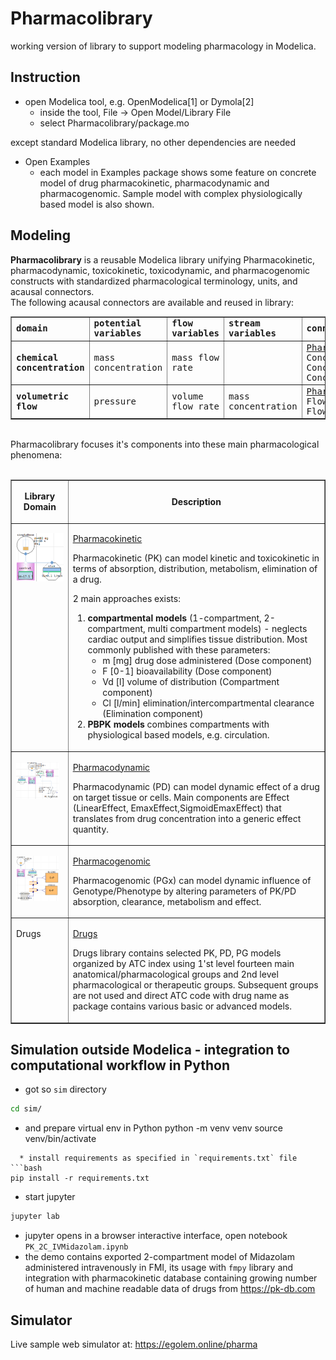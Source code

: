 # Pharmacolibrary

working version of library to support modeling pharmacology in Modelica.

## Instruction

  * open Modelica tool, e.g. OpenModelica[1] or Dymola[2] 
    * inside the tool, File -> Open Model/Library File
    * select Pharmacolibrary/package.mo

except standard Modelica library, no other dependencies are needed
  * Open Examples 
    * each model in Examples package shows some feature on concrete model of drug pharmacokinetic, pharmacodynamic and pharmacogenomic. Sample model with complex physiologically based model is also shown.

## Modeling
<div><div><b>Pharmacolibrary</b> is a reusable Modelica library unifying Pharmacokinetic, pharmacodynamic, toxicokinetic, toxicodynamic, and pharmacogenomic constructs with standardized pharmacological terminology, units, and acausal connectors.</div></div><div>The following acausal connectors are available and reused in library:</div>
<div>
<table border="1" cellspacing="0" cellpadding="1" style="font-family: 'DejaVu Sans Mono';">
<tbody><tr><td><strong>domain</strong></td>
<td><strong>potential<br>variables</strong></td>
<td><strong>flow<br>variables</strong></td>
<td><strong>stream<br>variables</strong></td>
<td><strong>connector definition</strong></td>
<td><strong>icons</strong></td></tr>
<tr><td><strong>chemical<br>concentration</strong></td>
<td>mass concentration</td><td>mass flow rate</td>
<td></td>
<td><a href="Pharmacolibrary/Interfaces">Pharmacolibrary.Interfaces</a>&nbsp;<br>ConcentrationPort, ConcentrationPort_a, ConcentrationPort_b</td>
<td><img src="Pharmacolibrary/Resources/Icons/ConcentrationPorts.png"></td></tr>
<tr><td><strong>volumetric<br>flow</strong></td>
<td>pressure</td><td>volume flow rate</td>
<td>mass concentration</td>
<td><a href="Pharmacolibrary/Interfaces">Pharmacolibrary.Interfaces</a>&nbsp;<br>FlowPort, FlowPort_a, FlowPort_b</td>
<td><img src="Pharmacolibrary/Resources/Icons/FlowPorts.png"></td></tr>
</tbody></table></div><div><br></div><div>Pharmacolibrary focuses it's components into these main pharmacological phenomena:</div><div><br></div><table cellspacing="0" cellpadding="2" border="1"><tbody><tr>
<td><p align="center"><b>Library Domain</b></p></td>
<td><p align="center"><b>Description</b></p></td>
</tr>
<tr>
<td valign="top"><p><img src="Pharmacolibrary/Resources/Icons/PK.png"></p></td>
<td valign="middle"><p><a href="Pharmacolibrary/Pharmacolibrary.Pharmacokinetic">Pharmacokinetic</a></p><p>Pharmacokinetic (PK) can model kinetic and toxicokinetic in terms of absorption, distribution, metabolism, elimination of a drug. </p><p>2 main approaches exists:</p><p></p><ol><li><b>compartmental models</b> (1-compartment, 2-compartment, multi compartment models) - neglects cardiac output and simplifies tissue distribution. Most commonly published with these parameters:
<ul><li>m [mg] drug dose administered (Dose component)</li>
<li>F [0-1] bioavailability (Dose component)</li>
<li>Vd [l] volume of distribution (Compartment component)</li>
<li>Cl [l/min] elimination/intercompartmental clearance (Elimination component)</li>
</ul></li><li><b>PBPK models </b>combines compartments with physiological based models, e.g. circulation.</li></ol></td>
</tr>
<tr>
<td valign="top"><p><img src="Pharmacolibrary/Resources/Icons/PD.png" width="90%"></p></td>
<td valign="middle"><p><a href="Pharmacolibrary/Pharmacolibrary.Pharmacodynamic">Pharmacodynamic</a></p><p>Pharmacodynamic (PD) can model dynamic effect of a drug on target tissue or cells. Main components are Effect (LinearEffect, EmaxEffect,SigmoidEmaxEffect) that translates from drug concentration into a generic effect quantity. </p></td>
</tr>
<tr>
<td valign="top"><p><img src="Pharmacolibrary/Resources/Icons/PGx.png" width="90%"></p></td>
<td valign="middle"><p><a href="Pharmacolibrary/Pharmacolibrary.Pharmacogenomic">Pharmacogenomic</a></p><p>Pharmacogenomic (PGx) can model dynamic influence of Genotype/Phenotype by altering parameters of PK/PD absorption, clearance, metabolism and effect.</p></td>
</tr>
<tr>
<td valign="top"><p>Drugs</p></td>
<td valign="middle"><p><a href="Pharmacolibrary/Pharmacolibrary.Drugs">Drugs</a></p><p>Drugs library contains selected PK, PD, PG models organized by ATC index using 1'st level fourteen main anatomical/pharmacological groups and 2nd level pharmacological or therapeutic groups. Subsequent groups are not used and direct ATC code with drug name as package contains various basic or advanced models.</p></td>
</tr>

</tbody></table>

## Simulation outside Modelica - integration to computational workflow in Python
  * got so `sim` directory 
```bash
cd sim/
```
  * and prepare virtual env in Python
python -m venv venv
source venv/bin/activate
```
  * install requirements as specified in `requirements.txt` file
```bash
pip install -r requirements.txt
```
  * start jupyter
```bash
jupyter lab
```
  * jupyter opens in a browser interactive interface, open notebook `PK_2C_IVMidazolam.ipynb`
  * the demo contains exported 2-compartment model of Midazolam administered intravenously in FMI, its usage with `fmpy` library and integration with pharmacokinetic database containing growing number of human and machine readable data of drugs from https://pk-db.com

## Simulator
Live sample web simulator at: https://egolem.online/pharma

